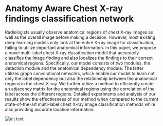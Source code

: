 # Anatomy Aware Chest X-ray findings classification network
Radiologists usually observe anatomical regions of chest X-ray images as well as the overall image before making a decision. However, most existing deep learning models only look at the entire X-ray image for classification, failing to utilize important anatomical information. In this paper, we propose a novel multi-label chest X-ray classification model that accurately classifies the image finding and also localizes the findings to their correct anatomical regions. Specifically, our model consists of two modules, the detection module and the anatomical dependency module. The latter utilizes graph convolutional networks, which enable our model to learn not only the label dependency but also the relationship between the anatomical regions in the chest X-ray. We further utilize a method to efficiently create an adjacency matrix for the anatomical regions using the correlation of the label across the different regions. Detailed experiments and analysis of our results show the effectiveness of our method when compared to the current state-of-the-art multi-label chest X-ray image classification methods while also providing accurate location information.

![alt text](https://github.com/[username]/[reponame]/blob/[branch]/image.jpg?raw=true)
